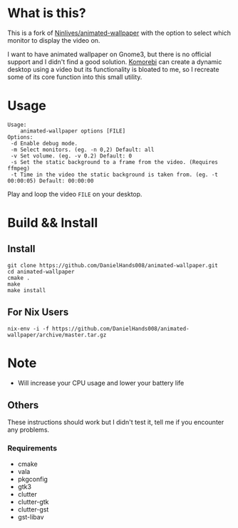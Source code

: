 
# What is this?

This is a fork of [Ninlives/animated-wallpaper](https://github.com/Ninlives/animated-wallpaper) with the option to select which monitor to display the video on.

I want to have animated wallpaper on Gnome3, but there is no official support and I didn't find a good solution. [Komorebi](https://github.com/cheesecakeufo/komorebi) can create a dynamic desktop using a video but its functionality is bloated to me, so I recreate some of its core function into this small utility.



# Usage

```shell
Usage:
	animated-wallpaper options [FILE]
Options:
 -d	Enable debug mode.
 -m	Select monitors. (eg. -n 0,2) Default: all
 -v	Set volume. (eg. -v 0.2) Default: 0
 -s	Set the static background to a frame from the video. (Requires ffmpeg)
 -t	Time in the video the static background is taken from. (eg. -t 00:00:05) Default: 00:00:00
```

Play and loop the video `FILE` on your desktop.

# Build && Install

## Install

```shell
git clone https://github.com/DanielHands008/animated-wallpaper.git
cd animated-wallpaper
cmake .
make
make install
```

## For Nix Users

```shell
nix-env -i -f https://github.com/DanielHands008/animated-wallpaper/archive/master.tar.gz
```

# Note

- Will increase your CPU usage and lower your battery life

## Others

These instructions should work but I didn't test it, tell me if you encounter any problems.

### Requirements

- cmake
- vala
- pkgconfig
- gtk3
- clutter 
- clutter-gtk
- clutter-gst
- gst-libav